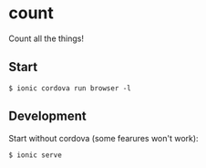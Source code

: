 # count
Count all the things!

## Start

```
$ ionic cordova run browser -l
```

## Development

Start without cordova (some fearures won't work):
```
$ ionic serve
```
